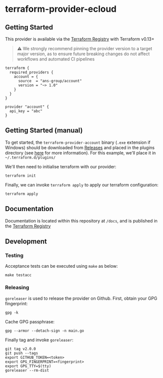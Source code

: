 # terraform-provider-ecloud

## Getting Started

This provider is available via the [Terraform Registry](https://registry.terraform.io/providers/ans-group/account/latest/docs) with Terraform v0.13+

> :warning: We strongly recommend pinning the provider version to a target major version, as to ensure future breaking changes do not affect workflows and automated CI pipelines

```
terraform {
  required_providers {
    account = {
      source  = "ans-group/account"
      version = "~> 1.0"
    }
  }
}

provider "account" {
  api_key = "abc"
}
```

## Getting Started (manual)

To get started, the `terraform-provider-account` binary (`.exe` extension if Windows) should be downloaded from [Releases](https://github.com/ans-group/terraform-provider-account/releases) and placed in the plugins directory (see [here](https://www.terraform.io/docs/configuration/providers.html#third-party-plugins) for more information). For this example, we'll place it in `~/.terraform.d/plugins/`

We'll then need to initialise terraform with our provider:

```console
terraform init
```

Finally, we can invoke `terraform apply` to apply our terraform configuration:

```console
terraform apply
```

## Documentation

Documentation is located within this repository at `/docs`, and is published in the [Terraform Registry](https://registry.terraform.io/providers/ans-group/account/latest/docs)

## Development

### Testing

Acceptance tests can be executed using `make` as below:

```
make testacc
```


### Releasing 

`goreleaser` is used to release the provider on Github. First, obtain your GPG fingerprint:

```
gpg -k
```

Cache GPG passphrase:

```
gpg --armor --detach-sign -n main.go
```

Finally tag and invoke `goreleaser`:

```
git tag v2.0.0
git push --tags
export GITHUB_TOKEN=<token>
export GPG_FINGERPRINT=<fingerprint>
export GPG_TTY=$(tty)
goreleaser --rm-dist
```
